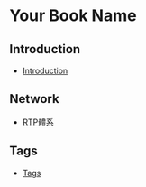 # Your Book Name

## Introduction
* [Introduction](README.md)


## Network
  * [RTP體系](md/1-Network/1-RTP體系.md)

## Tags
* [Tags](tags.md)
